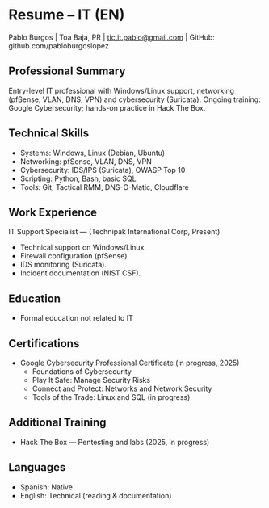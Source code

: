 # Resume – IT (EN)

Pablo Burgos | Toa Baja, PR | tic.it.pablo@gmail.com | GitHub: github.com/pabloburgoslopez

## Professional Summary
Entry-level IT professional with Windows/Linux support, networking (pfSense, VLAN, DNS, VPN) and cybersecurity (Suricata). Ongoing training: Google Cybersecurity; hands-on practice in Hack The Box.

## Technical Skills
- Systems: Windows, Linux (Debian, Ubuntu)
- Networking: pfSense, VLAN, DNS, VPN
- Cybersecurity: IDS/IPS (Suricata), OWASP Top 10
- Scripting: Python, Bash, basic SQL
- Tools: Git, Tactical RMM, DNS-O-Matic, Cloudflare

## Work Experience
IT Support Specialist — (Technipak International Corp, Present)
- Technical support on Windows/Linux.
- Firewall configuration (pfSense).
- IDS monitoring (Suricata).
- Incident documentation (NIST CSF).

## Education
- Formal education not related to IT

## Certifications
- Google Cybersecurity Professional Certificate (in progress, 2025)
  - Foundations of Cybersecurity
  - Play It Safe: Manage Security Risks
  - Connect and Protect: Networks and Network Security
  - Tools of the Trade: Linux and SQL (in progress)

## Additional Training
- Hack The Box — Pentesting and labs (2025, in progress)

## Languages
- Spanish: Native
- English: Technical (reading & documentation)
